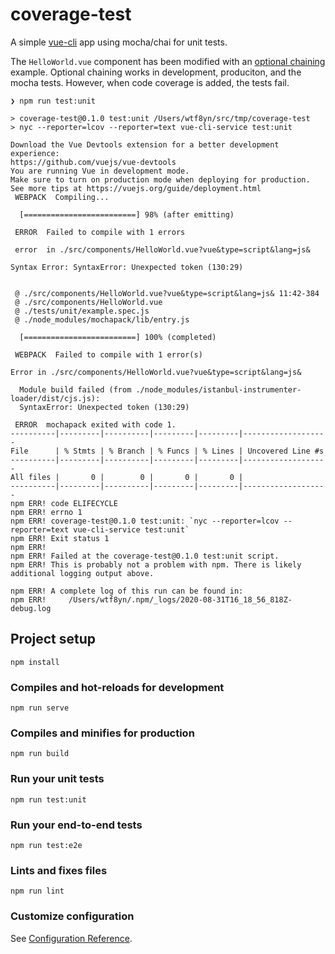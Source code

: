 # coverage-test

A simple [vue-cli](https://cli.vuejs.org) app using mocha/chai for unit tests.

The `HelloWorld.vue` component has been modified with an [optional chaining](https://developer.mozilla.org/en-US/docs/Web/JavaScript/Reference/Operators/Optional_chaining) example.
Optional chaining works in development, produciton, and the mocha tests. However, when code coverage is added, the tests fail.

```shell
❯ npm run test:unit

> coverage-test@0.1.0 test:unit /Users/wtf8yn/src/tmp/coverage-test
> nyc --reporter=lcov --reporter=text vue-cli-service test:unit

Download the Vue Devtools extension for a better development experience:
https://github.com/vuejs/vue-devtools
You are running Vue in development mode.
Make sure to turn on production mode when deploying for production.
See more tips at https://vuejs.org/guide/deployment.html
 WEBPACK  Compiling...

  [=========================] 98% (after emitting)

 ERROR  Failed to compile with 1 errors

 error  in ./src/components/HelloWorld.vue?vue&type=script&lang=js&

Syntax Error: SyntaxError: Unexpected token (130:29)


 @ ./src/components/HelloWorld.vue?vue&type=script&lang=js& 11:42-384
 @ ./src/components/HelloWorld.vue
 @ ./tests/unit/example.spec.js
 @ ./node_modules/mochapack/lib/entry.js

  [=========================] 100% (completed)

 WEBPACK  Failed to compile with 1 error(s)

Error in ./src/components/HelloWorld.vue?vue&type=script&lang=js&

  Module build failed (from ./node_modules/istanbul-instrumenter-loader/dist/cjs.js):
  SyntaxError: Unexpected token (130:29)

 ERROR  mochapack exited with code 1.
----------|---------|----------|---------|---------|-------------------
File      | % Stmts | % Branch | % Funcs | % Lines | Uncovered Line #s
----------|---------|----------|---------|---------|-------------------
All files |       0 |        0 |       0 |       0 |
----------|---------|----------|---------|---------|-------------------
npm ERR! code ELIFECYCLE
npm ERR! errno 1
npm ERR! coverage-test@0.1.0 test:unit: `nyc --reporter=lcov --reporter=text vue-cli-service test:unit`
npm ERR! Exit status 1
npm ERR!
npm ERR! Failed at the coverage-test@0.1.0 test:unit script.
npm ERR! This is probably not a problem with npm. There is likely additional logging output above.

npm ERR! A complete log of this run can be found in:
npm ERR!     /Users/wtf8yn/.npm/_logs/2020-08-31T16_18_56_818Z-debug.log
```

## Project setup

```
npm install
```

### Compiles and hot-reloads for development

```
npm run serve
```

### Compiles and minifies for production

```
npm run build
```

### Run your unit tests

```
npm run test:unit
```

### Run your end-to-end tests

```
npm run test:e2e
```

### Lints and fixes files

```
npm run lint
```

### Customize configuration

See [Configuration Reference](https://cli.vuejs.org/config/).
